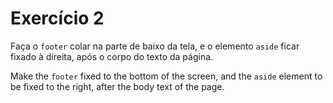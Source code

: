 # Exercício 2

Faça o `footer` colar na parte de baixo da tela, e o elemento `aside` ficar fixado à direita, após o corpo do texto da página.

Make the `footer` fixed to the bottom of the screen, and the `aside` element to be fixed to the right, after the body text of the page.